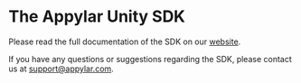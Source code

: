 # The Appylar Unity SDK

Please read the full documentation of the SDK on our [website](https://www.appylar.com/documentation/unity/overview/).

If you have any questions or suggestions regarding the SDK, please contact us at [support@appylar.com](mailto:support@appylar.com).
